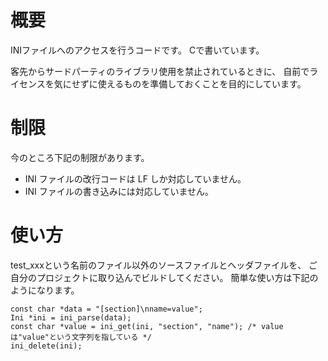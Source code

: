 # 概要

INIファイルへのアクセスを行うコードです。
Cで書いています。

客先からサードパーティのライブラリ使用を禁止されているときに、
自前でライセンスを気にせずに使えるものを準備しておくことを目的にしています。

# 制限

今のところ下記の制限があります。

* INI ファイルの改行コードは LF しか対応していません。
* INI ファイルの書き込みには対応していません。

# 使い方

test_xxxという名前のファイル以外のソースファイルとヘッダファイルを、
ご自分のプロジェクトに取り込んでビルドしてください。
簡単な使い方は下記のようになります。

	const char *data = "[section]\nname=value";
	Ini *ini = ini_parse(data);
	const char *value = ini_get(ini, "section", "name"); /* valueは"value"という文字列を指している */
	ini_delete(ini);

